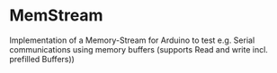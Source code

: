 # MemStream
Implementation of a Memory-Stream for Arduino to test e.g. Serial communications using memory buffers (supports Read and write incl. prefilled Buffers))
